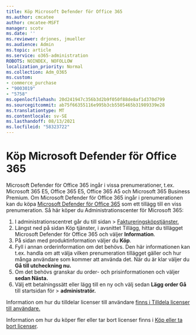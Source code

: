```yaml
---
title: Köp Microsoft Defender för Office 365
ms.author: cmcatee
author: cmcatee-MSFT
manager: scotv
ms.date: ''
ms.reviewer: drjones, jmueller
ms.audience: Admin
ms.topic: article
ms.service: o365-administration
ROBOTS: NOINDEX, NOFOLLOW
localization_priority: Normal
ms.collection: Adm_O365
ms.custom:
- commerce_purchase
- "9003019"
- "5758"
ms.openlocfilehash: 20d241947c356b3d2b9f050f88de8af1d370d799
ms.sourcegitcommit: ab75f66355116e995b3cb5505465b31989339e28
ms.translationtype: MT
ms.contentlocale: sv-SE
ms.lasthandoff: 08/13/2021
ms.locfileid: "58323722"
---
```

# <a name="purchase-microsoft-defender-for-office-365"></a>Köp Microsoft Defender för Office 365

Microsoft Defender för Office 365 ingår i vissa prenumerationer, t.ex. Microsoft 365 E5, Office 365 E5, Office 365 A5 och Microsoft 365 Business Premium. Om Microsoft Defender för Office 365 ingår i prenumerationen kan du köpa [Microsoft Defender för Office 365](https://docs.microsoft.com/microsoft-365/security/office-365-security/office-365-atp) som ett tillägg till en viss prenumeration. Så här köper du Administrationscenter för Microsoft 365:

1. I administrationscentret går du till sidan  >  [Faktureringsköpstjänster.](https://go.microsoft.com/fwlink/p/?linkid=868433)
2. Längst ned på  sidan Köp tjänster, i avsnittet Tillägg, hittar du tillägget Microsoft Defender för Office 365 och väljer **Information**. 
3. På sidan med produktinformation väljer du **Köp**.
4. Fyll i annan orderinformation om det behövs. Den här informationen kan t.ex. handla om att välja vilken prenumeration tillägget gäller och hur många användare som kommer att använda det. När du är klar väljer du **Gå till utcheckning nu.**
5. Om det behövs granskar du order- och prisinformationen och väljer **sedan Nästa.**
6. Välj ett betalningssätt eller lägg till en ny och välj sedan **Lägg order Gå** till startsidan för  >  **administratör.**

Information om hur du tilldelar licenser till användare [finns i Tilldela licenser till användare.](https://docs.microsoft.com/microsoft-365/admin/manage/assign-licenses-to-users)

Information om hur du köper fler eller tar bort licenser finns i [Köp eller ta bort licenser](https://docs.microsoft.com/microsoft-365/commerce/licenses/buy-licenses#buy-or-remove-licenses-for-your-business-subscription).